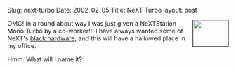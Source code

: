 Slug: next-turbo
Date: 2002-02-05
Title: NeXT Turbo
layout: post

<img align="right" border="1" height="60" src="https://media.redmonk.net/images/nextStation.gif" width="80" />
OMG! In a round about way I was just given a NeXTStation Mono Turbo by a co-worker!!! I have always wanted some of NeXT&#39;s  <a href="http://blackholeinc.com/specials/blackhardware.shtml#NS">black hardware</a>, and this will have a hallowed place in my office.<p>
Hmm. What will I name it?</p>
